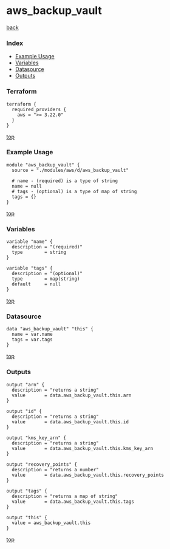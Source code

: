 # aws_backup_vault

[back](../aws.md)

### Index

- [Example Usage](#example-usage)
- [Variables](#variables)
- [Datasource](#datasource)
- [Outputs](#outputs)

### Terraform

```hcl
terraform {
  required_providers {
    aws = ">= 3.22.0"
  }
}
```

[top](#index)

### Example Usage

```hcl
module "aws_backup_vault" {
  source = "./modules/aws/d/aws_backup_vault"

  # name - (required) is a type of string
  name = null
  # tags - (optional) is a type of map of string
  tags = {}
}
```

[top](#index)

### Variables

```hcl
variable "name" {
  description = "(required)"
  type        = string
}

variable "tags" {
  description = "(optional)"
  type        = map(string)
  default     = null
}
```

[top](#index)

### Datasource

```hcl
data "aws_backup_vault" "this" {
  name = var.name
  tags = var.tags
}
```

[top](#index)

### Outputs

```hcl
output "arn" {
  description = "returns a string"
  value       = data.aws_backup_vault.this.arn
}

output "id" {
  description = "returns a string"
  value       = data.aws_backup_vault.this.id
}

output "kms_key_arn" {
  description = "returns a string"
  value       = data.aws_backup_vault.this.kms_key_arn
}

output "recovery_points" {
  description = "returns a number"
  value       = data.aws_backup_vault.this.recovery_points
}

output "tags" {
  description = "returns a map of string"
  value       = data.aws_backup_vault.this.tags
}

output "this" {
  value = aws_backup_vault.this
}
```

[top](#index)